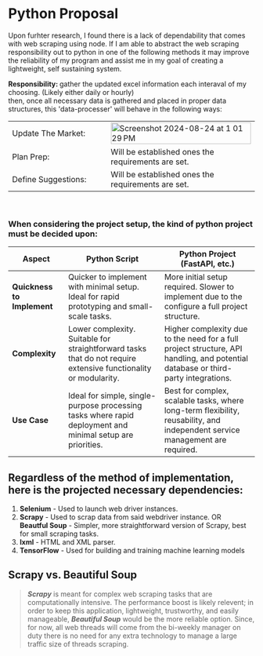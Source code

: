 # Python Proposal

Upon furhter research, I found there is a lack of dependability that comes with web scraping using node. If I am able to abstract the web scraping responsibility out to python in one of the following methods it may improve the reliability of my program and assist me in my goal of creating a lightweight, self sustaining system.

<b> Responsibility: </b> gather the updated excel information each interaval of my choosing. (Likely either daily or hourly) <br>       then, once all necessary data is gathered and placed in proper data structures, this 'data-processer' will behave in the following ways:

<table>
  <tr>
    <td>Update The Market:</td>
    <td width="60%"><img width="100%" alt="Screenshot 2024-08-24 at 1 01 29 PM" src="https://github.com/user-attachments/assets/fd565a7f-b888-49e0-b070-9c7f08cb3d2d" /></td>
  </tr>
  <tr>
    <td>Plan Prep:</td>
    <td>Will be established ones the requirements are set.</td>
  </tr>
  <tr>
    <td>Define Suggestions:</td>
    <td>Will be established ones the requirements are set.</td>
  </tr>
</table>

<br/>


### When considering the project setup, the kind of python project must be decided upon:

| **Aspect**                | **Python Script**                                                                                                       | **Python Project (FastAPI, etc.)**                                                                                                     |
|---------------------------|-------------------------------------------------------------------------------------------------------------------------|-----------------------------------------------------------------------------------------------------------------------------------------|
| **Quickness to Implement**| Quicker to implement with minimal setup. Ideal for rapid prototyping and small-scale tasks.                              | More initial setup required. Slower to implement due to the configure a full project structure.                      |
| **Complexity**            | Lower complexity. Suitable for straightforward tasks that do not require extensive functionality or modularity.          | Higher complexity due to the need for a full project structure, API handling, and potential database or third-party integrations.       |
| **Use Case**              | Ideal for simple, single-purpose processing tasks where rapid deployment and minimal setup are priorities.               | Best for complex, scalable tasks, where long-term flexibility, reusability, and independent service management are required.            |


## Regardless of the method of implementation, here is the projected necessary dependencies:
<ol>
  <li>
    <b>Selenium</b> - Used to launch web driver instances.
  </li>
  <li>
    <b>Scrapy</b> - Used to scrap data from said webdriver instance. OR <br><b>Beautful Soup</b> - Simpler, more straightforward version of Scrapy, best for small scraping tasks.
  </li>
  <li>
    <b>lxml</b> - HTML and XML parser.
  </li>
  <li>
    <b>TensorFlow</b> - Used for building and training machine learning models
  </li>
</ol>

## Scrapy vs. Beautiful Soup
>
> <b><i>Scrapy</i></b> is meant for complex web scraping tasks that are computationally intensive. The performance boost is likely relevent; in order to keep this application, lightweight, trustworthy, and easily manageable, <b><i>Beautiful Soup</i></b> would be the more reliable option. Since, for now, all web threads will come from the bi-weekly manager on duty there is no need for any extra technology to manage a large traffic size of threads scraping.

